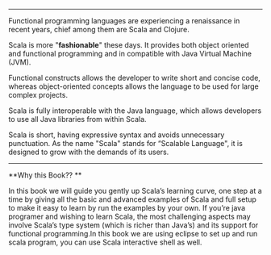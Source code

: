 
---



Functional programming languages are experiencing a renaissance in recent years, chief among them are Scala and Clojure. 

Scala is more "**fashionable**" these days. It provides both object oriented and functional programming and in compatible with Java Virtual Machine \(JVM\). 

Functional constructs allows the developer to write short and concise code, whereas object-oriented concepts allows the language to be used for large complex projects. 

Scala is fully interoperable with the Java language, which allows developers to use all Java libraries from within Scala. 

Scala is short, having expressive syntax and avoids unnecessary punctuation. As the name "Scala" stands for “Scalable Language", it is designed to grow with the demands of its users.

---



**Why this Book?? **

In this book we will guide you gently up Scala’s learning curve, one step at a time by giving all the basic and advanced examples of Scala and full setup to make it easy to learn by run the examples by your own. If you’re java programer and wishing to learn Scala, the most challenging aspects  may involve Scala’s type system \(which is richer than Java’s\) and its support for functional programming.In this book we are using eclipse to set up and run scala program, you can use Scala interactive shell as well.

